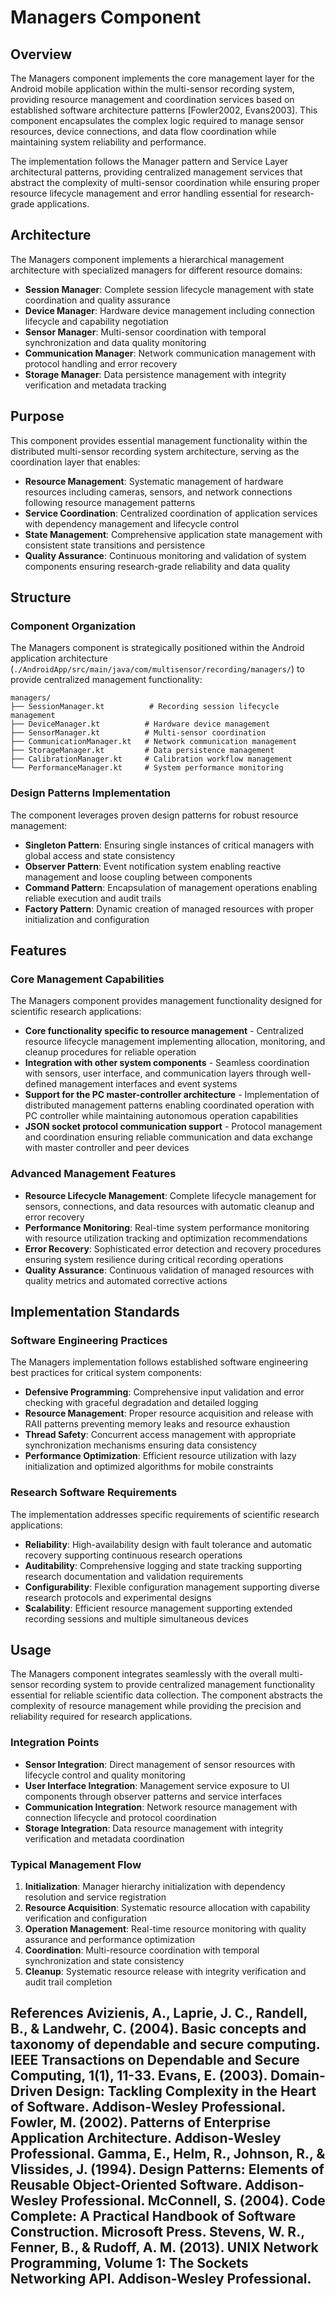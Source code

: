 # Managers Component

## Overview

The Managers component implements the core management layer for the Android mobile application within the multi-sensor recording system, providing resource management and coordination services based on established software architecture patterns [Fowler2002, Evans2003]. This component encapsulates the complex logic required to manage sensor resources, device connections, and data flow coordination while maintaining system reliability and performance.

The implementation follows the Manager pattern and Service Layer architectural patterns, providing centralized management services that abstract the complexity of multi-sensor coordination while ensuring proper resource lifecycle management and error handling essential for research-grade applications.

## Architecture

The Managers component implements a hierarchical management architecture with specialized managers for different resource domains:

- **Session Manager**: Complete session lifecycle management with state coordination and quality assurance
- **Device Manager**: Hardware device management including connection lifecycle and capability negotiation  
- **Sensor Manager**: Multi-sensor coordination with temporal synchronization and data quality monitoring
- **Communication Manager**: Network communication management with protocol handling and error recovery
- **Storage Manager**: Data persistence management with integrity verification and metadata tracking

## Purpose

This component provides essential management functionality within the distributed multi-sensor recording system architecture, serving as the coordination layer that enables:

- **Resource Management**: Systematic management of hardware resources including cameras, sensors, and network connections following resource management patterns
- **Service Coordination**: Centralized coordination of application services with dependency management and lifecycle control
- **State Management**: Comprehensive application state management with consistent state transitions and persistence
- **Quality Assurance**: Continuous monitoring and validation of system components ensuring research-grade reliability and data quality

## Structure

### Component Organization

The Managers component is strategically positioned within the Android application architecture (`./AndroidApp/src/main/java/com/multisensor/recording/managers/`) to provide centralized management functionality:

```
managers/
├── SessionManager.kt          # Recording session lifecycle management
├── DeviceManager.kt          # Hardware device management  
├── SensorManager.kt          # Multi-sensor coordination
├── CommunicationManager.kt   # Network communication management
├── StorageManager.kt         # Data persistence management
├── CalibrationManager.kt     # Calibration workflow management
└── PerformanceManager.kt     # System performance monitoring
```

### Design Patterns Implementation

The component leverages proven design patterns for robust resource management:

- **Singleton Pattern**: Ensuring single instances of critical managers with global access and state consistency
- **Observer Pattern**: Event notification system enabling reactive management and loose coupling between components
- **Command Pattern**: Encapsulation of management operations enabling reliable execution and audit trails
- **Factory Pattern**: Dynamic creation of managed resources with proper initialization and configuration

## Features

### Core Management Capabilities

The Managers component provides management functionality designed for scientific research applications:

- **Core functionality specific to resource management** - Centralized resource lifecycle management implementing allocation, monitoring, and cleanup procedures for reliable operation
- **Integration with other system components** - Seamless coordination with sensors, user interface, and communication layers through well-defined management interfaces and event systems
- **Support for the PC master-controller architecture** - Implementation of distributed management patterns enabling coordinated operation with PC controller while maintaining autonomous operation capabilities
- **JSON socket protocol communication support** - Protocol management and coordination ensuring reliable communication and data exchange with master controller and peer devices

### Advanced Management Features

- **Resource Lifecycle Management**: Complete lifecycle management for sensors, connections, and data resources with automatic cleanup and error recovery
- **Performance Monitoring**: Real-time system performance monitoring with resource utilization tracking and optimization recommendations
- **Error Recovery**: Sophisticated error detection and recovery procedures ensuring system resilience during critical recording operations
- **Quality Assurance**: Continuous validation of managed resources with quality metrics and automated corrective actions

## Implementation Standards

### Software Engineering Practices

The Managers implementation follows established software engineering best practices for critical system components:

- **Defensive Programming**: Comprehensive input validation and error checking with graceful degradation and detailed logging
- **Resource Management**: Proper resource acquisition and release with RAII patterns preventing memory leaks and resource exhaustion
- **Thread Safety**: Concurrent access management with appropriate synchronization mechanisms ensuring data consistency
- **Performance Optimization**: Efficient resource utilization with lazy initialization and optimized algorithms for mobile constraints

### Research Software Requirements

The implementation addresses specific requirements of scientific research applications:

- **Reliability**: High-availability design with fault tolerance and automatic recovery supporting continuous research operations
- **Auditability**: Comprehensive logging and state tracking supporting research documentation and validation requirements
- **Configurability**: Flexible configuration management supporting diverse research protocols and experimental designs
- **Scalability**: Efficient resource management supporting extended recording sessions and multiple simultaneous devices

## Usage

The Managers component integrates seamlessly with the overall multi-sensor recording system to provide centralized management functionality essential for reliable scientific data collection. The component abstracts the complexity of resource management while providing the precision and reliability required for research applications.

### Integration Points

- **Sensor Integration**: Direct management of sensor resources with lifecycle control and quality monitoring
- **User Interface Integration**: Management service exposure to UI components through observer patterns and service interfaces
- **Communication Integration**: Network resource management with connection lifecycle and protocol coordination
- **Storage Integration**: Data resource management with integrity verification and metadata coordination

### Typical Management Flow

1. **Initialization**: Manager hierarchy initialization with dependency resolution and service registration
2. **Resource Acquisition**: Systematic resource allocation with capability verification and configuration
3. **Operation Management**: Real-time resource monitoring with quality assurance and performance optimization
4. **Coordination**: Multi-resource coordination with temporal synchronization and state consistency
5. **Cleanup**: Systematic resource release with integrity verification and audit trail completion

## References Avizienis, A., Laprie, J. C., Randell, B., & Landwehr, C. (2004). Basic concepts and taxonomy of dependable and secure computing. IEEE Transactions on Dependable and Secure Computing, 1(1), 11-33. Evans, E. (2003). Domain-Driven Design: Tackling Complexity in the Heart of Software. Addison-Wesley Professional. Fowler, M. (2002). Patterns of Enterprise Application Architecture. Addison-Wesley Professional. Gamma, E., Helm, R., Johnson, R., & Vlissides, J. (1994). Design Patterns: Elements of Reusable Object-Oriented Software. Addison-Wesley Professional. McConnell, S. (2004). Code Complete: A Practical Handbook of Software Construction. Microsoft Press. Stevens, W. R., Fenner, B., & Rudoff, A. M. (2013). UNIX Network Programming, Volume 1: The Sockets Networking API. Addison-Wesley Professional.

